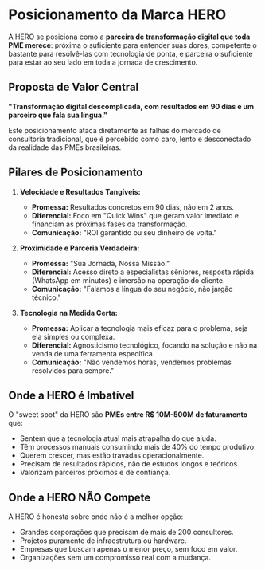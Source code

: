 # Posicionamento da Marca HERO

A HERO se posiciona como a **parceira de transformação digital que toda PME merece**: próxima o suficiente para entender suas dores, competente o bastante para resolvê-las com tecnologia de ponta, e parceira o suficiente para estar ao seu lado em toda a jornada de crescimento.

## Proposta de Valor Central

**"Transformação digital descomplicada, com resultados em 90 dias e um parceiro que fala sua língua."**

Este posicionamento ataca diretamente as falhas do mercado de consultoria tradicional, que é percebido como caro, lento e desconectado da realidade das PMEs brasileiras.

## Pilares de Posicionamento

1.  **Velocidade e Resultados Tangíveis:**
    *   **Promessa:** Resultados concretos em 90 dias, não em 2 anos.
    *   **Diferencial:** Foco em "Quick Wins" que geram valor imediato e financiam as próximas fases da transformação.
    *   **Comunicação:** "ROI garantido ou seu dinheiro de volta."

2.  **Proximidade e Parceria Verdadeira:**
    *   **Promessa:** "Sua Jornada, Nossa Missão."
    *   **Diferencial:** Acesso direto a especialistas sêniores, resposta rápida (WhatsApp em minutos) e imersão na operação do cliente.
    *   **Comunicação:** "Falamos a língua do seu negócio, não jargão técnico."

3.  **Tecnologia na Medida Certa:**
    *   **Promessa:** Aplicar a tecnologia mais eficaz para o problema, seja ela simples ou complexa.
    *   **Diferencial:** Agnosticismo tecnológico, focando na solução e não na venda de uma ferramenta específica.
    *   **Comunicação:** "Não vendemos horas, vendemos problemas resolvidos para sempre."

## Onde a HERO é Imbatível

O "sweet spot" da HERO são **PMEs entre R$ 10M-500M de faturamento** que:

*   Sentem que a tecnologia atual mais atrapalha do que ajuda.
*   Têm processos manuais consumindo mais de 40% do tempo produtivo.
*   Querem crescer, mas estão travadas operacionalmente.
*   Precisam de resultados rápidos, não de estudos longos e teóricos.
*   Valorizam parceiros próximos e de confiança.

## Onde a HERO NÃO Compete

A HERO é honesta sobre onde não é a melhor opção:

*   Grandes corporações que precisam de mais de 200 consultores.
*   Projetos puramente de infraestrutura ou hardware.
*   Empresas que buscam apenas o menor preço, sem foco em valor.
*   Organizações sem um compromisso real com a mudança.
